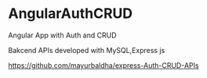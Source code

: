 # AngularAuthCRUD
Angular App with Auth and CRUD


Bakcend APIs developed with MySQL,Express js

https://github.com/mayurbaldha/express-Auth-CRUD-APIs
